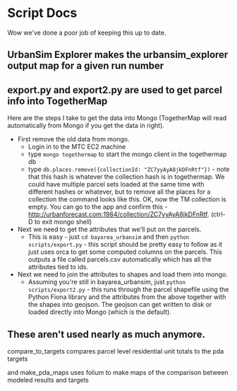 # Script Docs

Wow we've done a poor job of keeping this up to date.

## UrbanSim Explorer makes the urbansim_explorer output map for a given run number

## export.py and export2.py are used to get parcel info into TogetherMap

Here are the steps I take to get the data into Mongo (TogetherMap will read automatically from Mongo if you get the data in right).

* First remove the old data from mongo.
  * Login in to the MTC EC2 machine
  * type `mongo togethermap` to start the mongo client in the togethermap db
  * type `db.places.remove({collectionId: "ZC7yyAyA8jkDFnRtf"})` - note that this hash is whatever the collection hash is in togethermap.  We could have multiple parcel sets loaded at the same time with different hashes or whatever, but to remove all the places for a collection the command looks like this.  OK, now the TM collection is empty.  You can go to the app and confirm this - http://urbanforecast.com:1984/collection/ZC7yyAyA8jkDFnRtf.  (ctrl-D to exit mongo shell)
* Next we need to get the attributes that we'll put on the parcels.
  * This is easy - just `cd bayarea_urbansim` and then `python scripts/export.py` - this script should be pretty easy to follow as it just uses orca to get some computed columns on the parcels.  This outputs a file called parcels.csv automatically which has all the attributes tied to ids.
* Next we need to join the attributes to shapes and load them into mongo.
  * Assuming you're still in bayarea_urbansim, just `python scripts/export2.py` - this runs through the parcel shapefile using the Python Fiona library and the attributes from the above together with the shapes into geojson.  The geojson can get written to disk or loaded directly into Mongo (which is the default).

## These aren't used nearly as much anymore.

compare_to_targets compares parcel level residential unit totals to the pda targets

and make_pda_maps uses folium to make maps of the comparison between modeled results and targets
